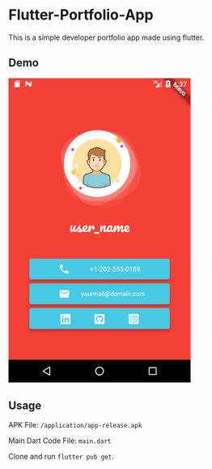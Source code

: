 # Flutter-Portfolio-App
 
This is a simple developer portfolio app made using flutter.

## Demo

<img src="images/demopic.png" width="360" alt="App Demo">

## Usage

APK File: `/application/app-release.apk`

Main Dart Code File: `main.dart`

Clone and run `flutter pub get`.
